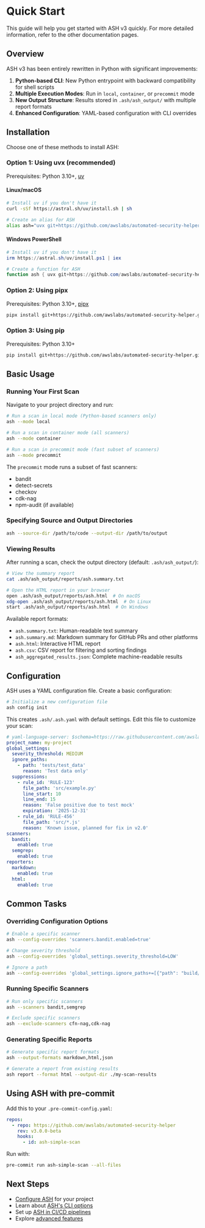 # Quick Start

This guide will help you get started with ASH v3 quickly. For more detailed information, refer to the other documentation pages.

## Overview

ASH v3 has been entirely rewritten in Python with significant improvements:

1. **Python-based CLI**: New Python entrypoint with backward compatibility for shell scripts
2. **Multiple Execution Modes**: Run in `local`, `container`, or `precommit` mode
3. **New Output Structure**: Results stored in `.ash/ash_output/` with multiple report formats
4. **Enhanced Configuration**: YAML-based configuration with CLI overrides

## Installation

Choose one of these methods to install ASH:

### Option 1: Using uvx (recommended)

Prerequisites: Python 3.10+, [uv](https://docs.astral.sh/uv/getting-started/installation/)

#### Linux/macOS
```bash
# Install uv if you don't have it
curl -sSf https://astral.sh/uv/install.sh | sh

# Create an alias for ASH
alias ash="uvx git+https://github.com/awslabs/automated-security-helper.git@v3.0.0-beta"
```

#### Windows PowerShell
```powershell
# Install uv if you don't have it
irm https://astral.sh/uv/install.ps1 | iex

# Create a function for ASH
function ash { uvx git+https://github.com/awslabs/automated-security-helper.git@v3.0.0-beta $args }
```

### Option 2: Using pipx

Prerequisites: Python 3.10+, [pipx](https://pipx.pypa.io/stable/installation/)

```bash
pipx install git+https://github.com/awslabs/automated-security-helper.git@v3.0.0-beta
```

### Option 3: Using pip

Prerequisites: Python 3.10+

```bash
pip install git+https://github.com/awslabs/automated-security-helper.git@v3.0.0-beta
```

## Basic Usage

### Running Your First Scan

Navigate to your project directory and run:

```bash
# Run a scan in local mode (Python-based scanners only)
ash --mode local

# Run a scan in container mode (all scanners)
ash --mode container

# Run a scan in precommit mode (fast subset of scanners)
ash --mode precommit
```

The `precommit` mode runs a subset of fast scanners:
- bandit
- detect-secrets
- checkov
- cdk-nag
- npm-audit (if available)

### Specifying Source and Output Directories

```bash
ash --source-dir /path/to/code --output-dir /path/to/output
```

### Viewing Results

After running a scan, check the output directory (default: `.ash/ash_output/`):

```bash
# View the summary report
cat .ash/ash_output/reports/ash.summary.txt

# Open the HTML report in your browser
open .ash/ash_output/reports/ash.html  # On macOS
xdg-open .ash/ash_output/reports/ash.html  # On Linux
start .ash/ash_output/reports/ash.html  # On Windows
```

Available report formats:
- `ash.summary.txt`: Human-readable text summary
- `ash.summary.md`: Markdown summary for GitHub PRs and other platforms
- `ash.html`: Interactive HTML report
- `ash.csv`: CSV report for filtering and sorting findings
- `ash_aggregated_results.json`: Complete machine-readable results

## Configuration

ASH uses a YAML configuration file. Create a basic configuration:

```bash
# Initialize a new configuration file
ash config init
```

This creates `.ash/.ash.yaml` with default settings. Edit this file to customize your scan:

```yaml
# yaml-language-server: $schema=https://raw.githubusercontent.com/awslabs/automated-security-helper/refs/heads/beta/automated_security_helper/schemas/AshConfig.json
project_name: my-project
global_settings:
  severity_threshold: MEDIUM
  ignore_paths:
    - path: 'tests/test_data'
      reason: 'Test data only'
  suppressions:
    - rule_id: 'RULE-123'
      file_path: 'src/example.py'
      line_start: 10
      line_end: 15
      reason: 'False positive due to test mock'
      expiration: '2025-12-31'
    - rule_id: 'RULE-456'
      file_path: 'src/*.js'
      reason: 'Known issue, planned for fix in v2.0'
scanners:
  bandit:
    enabled: true
  semgrep:
    enabled: true
reporters:
  markdown:
    enabled: true
  html:
    enabled: true
```

## Common Tasks

### Overriding Configuration Options

```bash
# Enable a specific scanner
ash --config-overrides 'scanners.bandit.enabled=true'

# Change severity threshold
ash --config-overrides 'global_settings.severity_threshold=LOW'

# Ignore a path
ash --config-overrides 'global_settings.ignore_paths+=[{"path": "build/", "reason": "Generated files"}]'
```

### Running Specific Scanners

```bash
# Run only specific scanners
ash --scanners bandit,semgrep

# Exclude specific scanners
ash --exclude-scanners cfn-nag,cdk-nag
```

### Generating Specific Reports

```bash
# Generate specific report formats
ash --output-formats markdown,html,json

# Generate a report from existing results
ash report --format html --output-dir ./my-scan-results
```

## Using ASH with pre-commit

Add this to your `.pre-commit-config.yaml`:

```yaml
repos:
  - repo: https://github.com/awslabs/automated-security-helper
    rev: v3.0.0-beta
    hooks:
      - id: ash-simple-scan
```

Run with:

```bash
pre-commit run ash-simple-scan --all-files
```

## Next Steps

- [Configure ASH](configuration-guide.md) for your project
- Learn about [ASH's CLI options](cli-reference.md)
- Set up [ASH in CI/CD pipelines](../tutorials/running-ash-in-ci.md)
- Explore [advanced features](advanced-usage.md)